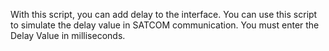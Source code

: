 With this script, you can add delay to the interface. You can use this script to simulate the delay value in SATCOM communication. You must enter the Delay Value in milliseconds.
